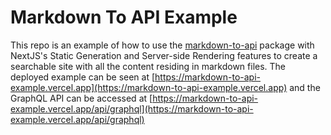 # Markdown To API Example

This repo is an example of how to use the [markdown-to-api](https://github.com/TimMikeladze/markdown-to-api) package with NextJS's Static Generation and Server-side Rendering features to create a searchable site with all the content residing in markdown files. The deployed example can be seen at [https://markdown-to-api-example.vercel.app](https://markdown-to-api-example.vercel.app) and the GraphQL API can be accessed at [https://markdown-to-api-example.vercel.app/api/graphql](https://markdown-to-api-example.vercel.app/api/graphql)
